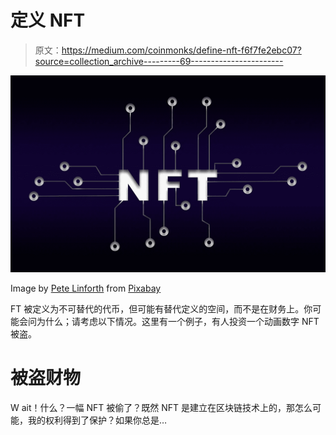 # 定义 NFT

> 原文：<https://medium.com/coinmonks/define-nft-f6f7fe2ebc07?source=collection_archive---------69----------------------->

![](img/ae28d1d989b37e344d7c462697d548c4.png)

Image by [Pete Linforth](https://pixabay.com/users/thedigitalartist-202249/?utm_source=link-attribution&utm_medium=referral&utm_campaign=image&utm_content=6850535) from [Pixabay](https://pixabay.com/?utm_source=link-attribution&utm_medium=referral&utm_campaign=image&utm_content=6850535)

FT 被定义为不可替代的代币，但可能有替代定义的空间，而不是在财务上。你可能会问为什么；请考虑以下情况。这里有一个例子，有人投资一个动画数字 NFT 被盗。

# **被盗财物**

W ait！什么？一幅 NFT 被偷了？既然 NFT 是建立在区块链技术上的，那怎么可能，我的权利得到了保护？如果你总是…